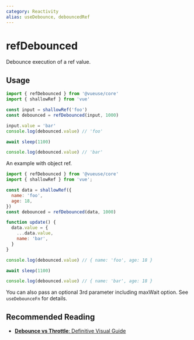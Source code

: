 ```yaml
---
category: Reactivity
alias: useDebounce, debouncedRef
---
```


# refDebounced

Debounce execution of a ref value.

## Usage

```js {5}
import { refDebounced } from '@vueuse/core'
import { shallowRef } from 'vue'

const input = shallowRef('foo')
const debounced = refDebounced(input, 1000)

input.value = 'bar'
console.log(debounced.value) // 'foo'

await sleep(1100)

console.log(debounced.value) // 'bar'
```

An example with object ref.

```js {5}
import { refDebounced } from '@vueuse/core'
import { shallowRef } from 'vue';

const data = shallowRef({
  name: 'foo',
  age: 18,
})
const debounced = refDebounced(data, 1000)

function update() {
  data.value = {
    ...data.value,
    name: 'bar',
  }
}

console.log(debounced.value) // { name: 'foo', age: 18 }

await sleep(1100)

console.log(debounced.value) // { name: 'bar', age: 18 }
```

You can also pass an optional 3rd parameter including maxWait option. See `useDebounceFn` for details.

## Recommended Reading

- [**Debounce vs Throttle**: Definitive Visual Guide](https://kettanaito.com/blog/debounce-vs-throttle)
